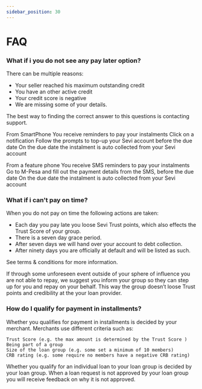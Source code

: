 ```yaml
---
sidebar_position: 30
---
```


# FAQ


### What if i you do not see any pay later option? 
There can be multiple reasons: 

- Your seller reached his maximum outstanding credit
- You have an other active credit
- Your credit score is negative
- We are missing some of your details.

The best way to finding the correct answer to this questions is contacting support.


From SmartPhone
You receive reminders to pay your instalments
Click on a notification
Follow the prompts to top-up your Sevi account before the due date
On the due date the instalment is auto collected from your Sevi account

From a feature phone
You receive SMS reminders to pay your instalments
Go to M-Pesa and fill out the payment details from the SMS, before the due date
On the due date the instalment is auto collected from your Sevi account


### What if i can't pay on time?

When you do not pay on time the following actions are taken:

- Each day you pay late you loose Sevi Trust points, which also effects the Trust Score of your group.
- There is a seven day grace period.
- After seven days we will hand over your account to debt collection.
- After ninety days you are officially at default and will be listed as such.

See terms & conditions for more information.

If through some unforeseen event outside of your sphere of influence you are not able to repay, we suggest you inform your group so they can step up for you and repay on your behalf. This way the group doesn’t loose Trust points and credibility at the your loan provider.



### How do I qualify for payment in installments?

Whether you qualifies for payment in installments is decided by your merchant. Merchants use different criteria such as:

    Trust Score (e.g. the max amount is determined by the Trust Score )
    Being part of a group
    Size of the loan group (e.g. some set a minimum of 10 members)
    CRB rating (e.g. some require no members have a negative CRB rating)

Whether you qualify for an individual loan to your loan group is decided by your loan group. When a loan request is not approved by your loan group you will receive feedback on why it is not approved.

<!-- 
## 
Sevi doesn’t dictate any payment conditions. You agree with your group or any other credit provider on the conditions of the credit. These conditions are communicated to you on check-out. -->